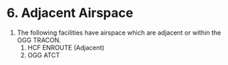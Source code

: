 # 6. Adjacent Airspace

1. The following facilities have airspace which are adjacent or within the OGG TRACON.
    1. HCF ENROUTE (Adjacent)
    2. OGG ATCT
